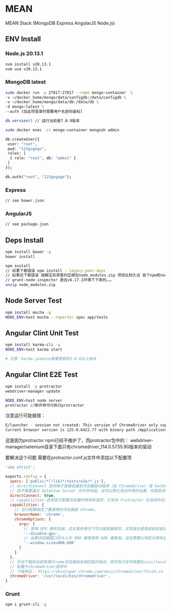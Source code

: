 # MEAN

MEAN Stack (MongoDB Express AngularJS Node.js)

## ENV Install

### Node.js 20.13.1

```bash
nvm install v20.13.1
nvm use v20.13.1
```

### MongoDB latest

```bash
sudo docker run -p 27017:27017 --name mongo-container  \
-v ~/docker_home/mongo/data/configdb:/data/configdb \
-v ~/docker_home/mongo/data/db:/data/db \
-d mongo:latest \
--auth (加此项登录时需要用户名密码鉴权)

db.version() // 运行当前是7.0.9版本

sudo docker exec -it mongo-container mongosh admin

db.createUser({ 
 user: "root", 
 pwd: "123gogogo", 
 roles: [ 
  { role: "root", db: "admin" } 
 ] 
});

db.auth("root", "123gogogo");
```

### Express

```bash
// see bower.json
```

### AngularJS

```bash
// see package.json
```

## Deps Install

```bash
npm install bower -g
bower install

npm install
// 如果下载错误 npm install --legacy-peer-deps
// 如果还下载错误 就解压目录里的压缩包node_modules.zip 项目比较久远 各个npm和node版本之间的依赖关系比较难梳理
// grunt-node-inspector 是在v6.17.1环境下下来的。。。
unzip node_modules.zip
```

## Node Server Test

```bash
npm install mocha -g
NODE_ENV=test mocha --reporter spec app/tests
```

## Angular Clint Unit Test

```bash
npm install karma-cli -g
NODE_ENV=test karma start

# 注意：karma-jasmine需要更新到2.0.0以上版本
```

## Angular Clint E2E Test

```bash
npm install -g protractor
webdriver-manager update

NODE_ENV=test node server
protractor //新开命令行执行protractor
```

注意运行可能报错：

```bash
E/launcher - session not created: This version of ChromeDriver only supports Chrome version 114
Current browser version is 125.0.6422.77 with binary path /Applications/Google Chrome.app/Contents/MacOS/Google Chrome
```

这是因为protractor npm已经不维护了，而protractor包中的：
webdriver-manager/selenium目录下面只有chromedriver_114.0.5735.90版本的驱动

要解决这个问题 需要在protractor.conf.js文件中添加以下配置项

```js
'use strict';

exports.config = {
  specs: ['public/*[!lib]*/tests/e2e/*.js'],
  // directConnect 选项用于直接连接到浏览器驱动程序（如 ChromeDriver 或 GeckoDriver）
  // 而不需要通过 Selenium Server 作为中间层。这可以简化测试环境的设置，并提高测试的启动速度和稳定性。
  directConnect: true,
  // capabilities 选项用于配置浏览器的特性和选项，它告诉 Protractor 在测试中应该如何启动和配置浏览器。
  capabilities: {
    // 这行配置指定了要使用的浏览器是 Chrome。
    browserName: 'chrome', 
    chromeOptions: {
      args: [
        // 禁用 GPU 硬件加速。这在某些情况下可以提高兼容性，尤其是在使用虚拟机或远程服务器时
        '--disable-gpu',
        // 设置浏览器窗口的大小为 800 像素宽和 600 像素高。这在需要以特定分辨率运行测试时特别有用 
        '--window-size=800,600' 
      ]
    }
  },
  // 手动下载和当前使用Chrome浏览器版本相匹配的驱动，将可执行文件放置在/usr/local/bin目录下，
  // 配置于chromeDriver选项中
  // 下载地址： https://developer.chrome.com/docs/chromedriver?hl=zh-cn
  chromeDriver: '/usr/local/bin/chromedriver', 
}
```

### Grunt

```bash
npm i grunt-cli -g
```
